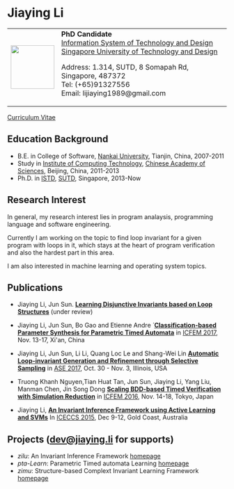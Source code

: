 # Jiaying Li
<table width="68%" border="0" cellpadding="0">
<tr valigh="top" aligh="left">
<td><IMG SRC="W:\Research\homepage\photo.png" width="100"><br></td>
<td>
<div>
<b>PhD Candidate</b> <BR> 
<a href="https://istd.sutd.edu.sg/">Information System of Technology and Design</a><BR>
<a href="http://www.sutd.edu.sg/">Singapore University of Technology and Design</a>
<P> Address: 1.314, SUTD, 8 Somapah Rd, Singapore, 487372<BR>
Tel: (+65)91327556<BR>
Email: lijiaying1989@gmail.com<BR>
</div>
</td>
</tr>
</table>

[Curriculum Vitae](http://lijiaying.github.io/cv.pdf)


## Education Background
* B.E. in College of Software, [Nankai University](http://www.nankai.edu.cn), Tianjin, China, 2007-2011
* Study in [Institute of Computing Technology](http://english.ict.cas.cn/), [Chinese Academy of Sciences](http://english.cas.cn/), Beijing, China, 2011-2013
* Ph.D. in [ISTD](https://istd.sutd.edu.sg/), [SUTD](http://www.sutd.edu.sg/), Singapore, 2013-Now


## Research Interest
In general, my research interest lies in program analaysis, programming language and software engineering. 

Currently I am working on the topic to find loop invariant for a given program with loops in it, which stays at the heart of program verification and also the hardest part in this area.

I am also interested in machine learning and operating system topics.


## Publications
* Jiaying Li, Jun Sun. 
[**Learning Disjunctive Invariants based on Loop Structures**](http://lijiaying.github.io/papers/icse18.pdf) (under review)

* Jiaying Li, Jun Sun, Bo Gao and  ́Etienne Andre ́
[**Classification-based Parameter Synthesis for Parametric Timed Automata**](http://lijiaying.github.io/papers/icfem17.pdf)
in [ICFEM 2017](http://ictt.xidian.edu.cn/icfem2017/), Nov. 13-17, Xi'an, China

* Jiaying Li, Jun Sun, Li Li, Quang Loc Le and Shang-Wei Lin 
[**Automatic Loop-invariant Generation and Refinement through Selective Sampling**](http://lijiaying.github.io/papers/ase17.pdf)
in [ASE 2017](http://ase2017.org/), Oct. 30 - Nov. 3, Illinois, USA

* Truong Khanh Nguyen,Tian Huat Tan, Jun Sun, Jiaying Li, Yang Liu, Manman Chen, Jin Song Dong
[**Scaling BDD-based Timed Verification with Simulation Reduction**](http://lijiaying.github.io/papers/icfem16.pdf)
in [ICFEM 2016](http://icfem2016.xyz/), Nov. 14-18, Tokyo, Japan

* Jiaying Li, 
[**An Invariant Inference Framework using Active Learning and SVMs**](http://lijiaying.github.io/papers/iceccs15.pdf)
In [ICECCS 2015](http://iceccs2015.monash.edu.au/2015/index.jsp), Dec 9-12, Gold Coast, Australia


## Projects (dev@jiaying.li for supports)
* *zilu*: An Invariant Inference Framework [homepage](https://github.com/lijiaying/ZILU)
* *pta-Learn*: Parametric Timed automata Learning [homepage](https://github.com/lijiaying/pta-Learn)
* *zimu*: Structure-based Complext Invariant Learning Framework [homepage](https://github.com/lijiaying/zimu)
